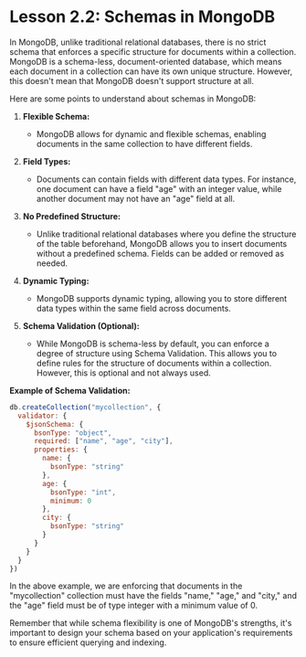 # Lesson 2.2: Schemas in MongoDB

In MongoDB, unlike traditional relational databases, there is no strict schema that enforces a specific structure for documents within a collection. MongoDB is a schema-less, document-oriented database, which means each document in a collection can have its own unique structure. However, this doesn't mean that MongoDB doesn't support structure at all.

Here are some points to understand about schemas in MongoDB:

1. **Flexible Schema:**
   - MongoDB allows for dynamic and flexible schemas, enabling documents in the same collection to have different fields.

2. **Field Types:**
   - Documents can contain fields with different data types. For instance, one document can have a field "age" with an integer value, while another document may not have an "age" field at all.

3. **No Predefined Structure:**
   - Unlike traditional relational databases where you define the structure of the table beforehand, MongoDB allows you to insert documents without a predefined schema. Fields can be added or removed as needed.

4. **Dynamic Typing:**
   - MongoDB supports dynamic typing, allowing you to store different data types within the same field across documents.

5. **Schema Validation (Optional):**
   - While MongoDB is schema-less by default, you can enforce a degree of structure using Schema Validation. This allows you to define rules for the structure of documents within a collection. However, this is optional and not always used.

**Example of Schema Validation:**
```javascript
db.createCollection("mycollection", {
  validator: {
    $jsonSchema: {
      bsonType: "object",
      required: ["name", "age", "city"],
      properties: {
        name: {
          bsonType: "string"
        },
        age: {
          bsonType: "int",
          minimum: 0
        },
        city: {
          bsonType: "string"
        }
      }
    }
  }
})
```

In the above example, we are enforcing that documents in the "mycollection" collection must have the fields "name," "age," and "city," and the "age" field must be of type integer with a minimum value of 0.

Remember that while schema flexibility is one of MongoDB's strengths, it's important to design your schema based on your application's requirements to ensure efficient querying and indexing.